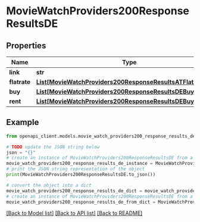 # MovieWatchProviders200ResponseResultsDE


## Properties

Name | Type | Description | Notes
------------ | ------------- | ------------- | -------------
**link** | **str** |  | [optional] 
**flatrate** | [**List[MovieWatchProviders200ResponseResultsATFlatrateInner]**](MovieWatchProviders200ResponseResultsATFlatrateInner.md) |  | [optional] 
**buy** | [**List[MovieWatchProviders200ResponseResultsDEBuyInner]**](MovieWatchProviders200ResponseResultsDEBuyInner.md) |  | [optional] 
**rent** | [**List[MovieWatchProviders200ResponseResultsDEBuyInner]**](MovieWatchProviders200ResponseResultsDEBuyInner.md) |  | [optional] 

## Example

```python
from openapi_client.models.movie_watch_providers200_response_results_de import MovieWatchProviders200ResponseResultsDE

# TODO update the JSON string below
json = "{}"
# create an instance of MovieWatchProviders200ResponseResultsDE from a JSON string
movie_watch_providers200_response_results_de_instance = MovieWatchProviders200ResponseResultsDE.from_json(json)
# print the JSON string representation of the object
print(MovieWatchProviders200ResponseResultsDE.to_json())

# convert the object into a dict
movie_watch_providers200_response_results_de_dict = movie_watch_providers200_response_results_de_instance.to_dict()
# create an instance of MovieWatchProviders200ResponseResultsDE from a dict
movie_watch_providers200_response_results_de_from_dict = MovieWatchProviders200ResponseResultsDE.from_dict(movie_watch_providers200_response_results_de_dict)
```
[[Back to Model list]](../README.md#documentation-for-models) [[Back to API list]](../README.md#documentation-for-api-endpoints) [[Back to README]](../README.md)


